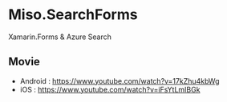 # Miso.SearchForms

Xamarin.Forms & Azure Search

## Movie
- Android : https://www.youtube.com/watch?v=17kZhu4kbWg
- iOS : https://www.youtube.com/watch?v=iFsYtLmIBGk
